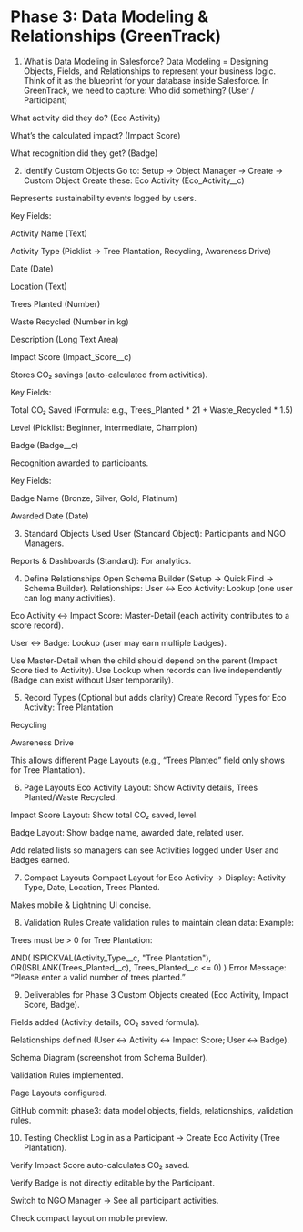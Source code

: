 # Phase 3: Data Modeling & Relationships (GreenTrack)



1) What is Data Modeling in Salesforce?
Data Modeling = Designing Objects, Fields, and Relationships to represent your business logic.
 Think of it as the blueprint for your database inside Salesforce.
In GreenTrack, we need to capture:
Who did something? (User / Participant)


What activity did they do? (Eco Activity)


What’s the calculated impact? (Impact Score)


What recognition did they get? (Badge)



2) Identify Custom Objects
Go to: Setup → Object Manager → Create → Custom Object
Create these:
Eco Activity (Eco_Activity__c)


Represents sustainability events logged by users.


Key Fields:


Activity Name (Text)


Activity Type (Picklist → Tree Plantation, Recycling, Awareness Drive)


Date (Date)


Location (Text)


Trees Planted (Number)


Waste Recycled (Number in kg)


Description (Long Text Area)


Impact Score (Impact_Score__c)


Stores CO₂ savings (auto-calculated from activities).


Key Fields:


Total CO₂ Saved (Formula: e.g., Trees_Planted * 21 + Waste_Recycled * 1.5)


Level (Picklist: Beginner, Intermediate, Champion)


Badge (Badge__c)


Recognition awarded to participants.


Key Fields:


Badge Name (Bronze, Silver, Gold, Platinum)


Awarded Date (Date)
	

3) Standard Objects Used
User (Standard Object): Participants and NGO Managers.


Reports & Dashboards (Standard): For analytics.



4) Define Relationships
Open Schema Builder (Setup → Quick Find → Schema Builder).
Relationships:
User ↔ Eco Activity: Lookup (one user can log many activities).


Eco Activity ↔ Impact Score: Master-Detail (each activity contributes to a score record).


User ↔ Badge: Lookup (user may earn multiple badges).


Use Master-Detail when the child should depend on the parent (Impact Score tied to Activity). Use Lookup when records can live independently (Badge can exist without User temporarily).

5) Record Types (Optional but adds clarity)
Create Record Types for Eco Activity:
Tree Plantation


Recycling


Awareness Drive

This allows different Page Layouts (e.g., “Trees Planted” field only shows for Tree Plantation).

6) Page Layouts
Eco Activity Layout: Show Activity details, Trees Planted/Waste Recycled.


Impact Score Layout: Show total CO₂ saved, level.


Badge Layout: Show badge name, awarded date, related user.

Add related lists so managers can see Activities logged under User and Badges earned.

7) Compact Layouts
Compact Layout for Eco Activity → Display: Activity Type, Date, Location, Trees Planted.


Makes mobile & Lightning UI concise.



8) Validation Rules
Create validation rules to maintain clean data:
Example:


Trees must be > 0 for Tree Plantation:

 AND(
  ISPICKVAL(Activity_Type__c, "Tree Plantation"),
  OR(ISBLANK(Trees_Planted__c), Trees_Planted__c <= 0)
)
 Error Message: “Please enter a valid number of trees planted.”



9) Deliverables for Phase 3
Custom Objects created (Eco Activity, Impact Score, Badge).


Fields added (Activity details, CO₂ saved formula).


Relationships defined (User ↔ Activity ↔ Impact Score; User ↔ Badge).


Schema Diagram (screenshot from Schema Builder).


Validation Rules implemented.


Page Layouts configured.


GitHub commit: phase3: data model objects, fields, relationships, validation rules.



10) Testing Checklist
Log in as a Participant → Create Eco Activity (Tree Plantation).


Verify Impact Score auto-calculates CO₂ saved.


Verify Badge is not directly editable by the Participant.


Switch to NGO Manager → See all participant activities.


Check compact layout on mobile preview.

